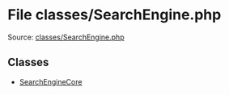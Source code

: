 File classes/SearchEngine.php
=========

Source: [classes/SearchEngine.php](https://github.com/PrestaShop/PrestaShop/blob/1.6.0.8/classes/SearchEngine.php)


Classes
-------

* [SearchEngineCore](class.SearchEngineCore.md)

